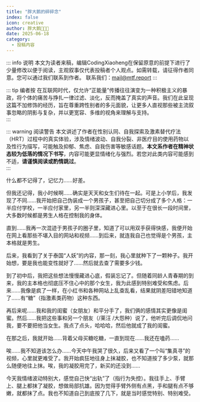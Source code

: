```yaml
---
title: "胖大鹅的碎碎念"
index: false
icon: creative
author: 胖大鹅🏳️‍⚧️🍥
date: 2025-06-18
category:
  - 投稿内容
---
```


::: info 说明
本文为读者来稿，编辑CodingXiaoheng在保留原意的前提下进行了少量修改以便于阅读，主观叙事仅代表投稿者个人观点。如需转载，请征得作者同意。您可以通过我们联系到作者。
联系我们：mail@mtf.report
:::

::: tip 编者按
在互联网时代，仅允许“正能量”传播往往演变为一种积极主义的暴政，将个体的痛苦与挣扎一律过滤、淡化，反而掩盖了真实的声音。我们在此呈现这篇不加修饰的经历，旨在尊重跨性别者的多元面貌，让更多人直视那些被主流叙事忽略的阴影与复杂，并以更宽容、多维的视角来理解与支持。  
:::

::: warning 阅读警告
本文讲述了作者在性别认同、自我探索及激素替代疗法（HRT）过程中的真实体验，涉及情绪波动、自我分裂、非医疗目的使用药物以及性行为描写，可能触及抑郁、焦虑、自我伤害等敏感话题。**本文系作者在精神状态较为低落的情况下书写**，内容可能更显情绪化与强烈。若您对此类内容可能感到不适，**请谨慎阅读或酌情跳过**。  
:::

什么都不记得了，记忆力……好差。

但我还记得，我小时候啊……确实是天天和女生们待在一起。可是上小学后，我发现了不同……我开始把自己伪装成一个男孩子，甚至把自己切分成了多个人格：一半应付学校，一半应付家里，另一半则深深藏进心里。以至于在很长一段时间里，大多数时候都是男生人格在控制我的身体。

直到……我再一次混迹于男孩子的圈子里，知道了可以用双手获得快感，我便开始在网上看那些不堪入目的网站和视频……到后来，就连我自己也觉得是个男孩，主本格就是男生。

后来，我看到了关于泰国“人妖”的内容，那一刻，我心里就种下了一颗种子。我开始想，要是我也能变性就好了……然后就去查了需要多少钱。

到了初中后，我把这些想法慢慢藏进心底，假装忘记了。但随着同龄人青春期的到来，我的主本格也彻底压不住心中的那个女生，我为此感到特别难受和焦虑。后来……我像是疯了一样，在小红书和各种网站上乱查乱看，结果就阴差阳错地知道了……有“糖”（指激素类药物）这种东西。

再后来呢……我和我的闺蜜（女朋友）和平分手了，我们俩的感情其实更像是闺蜜。然后……我把这些事和另一个朋友（/莱汪 /大怨种）说了，他听完后调侃地问我，要不要把他当女生。我点了点头，哈哈哈，然后他就成了我的闺蜜。

在那之后，我就开始……背着父母买糖吃糖，一直到现在……我还在嗑药……

唉……我不知道该怎么办……今天中午我哭了很久，后来又看了一个叫“集真寻”的视频，心里就更难受了。我开始疯狂地往身上抹凝胶，也不知道按了多少泵，就那么随便地往上抹。唉，我的凝胶用完了，新买的还没到……

今天我情绪波动特别大，感觉自己快“出轨”了（指行为失控）。我往手上、手臂上、腿上都抹了凝胶，想做局部抗雄。因为觉得手臂外侧有点黑，手和腿有点不够嫩，就都抹了点。我也不知道自己到底按了几下，就是当时感觉特别、特别难受。